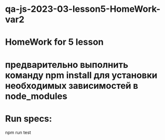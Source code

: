 # qa-js-2023-03-lesson5-HomeWork-var2
# HomeWork for 5 lesson
# предварительно выполнить команду npm install для установки необходимых зависимостей в node_modules
# Run specs:
npm run test